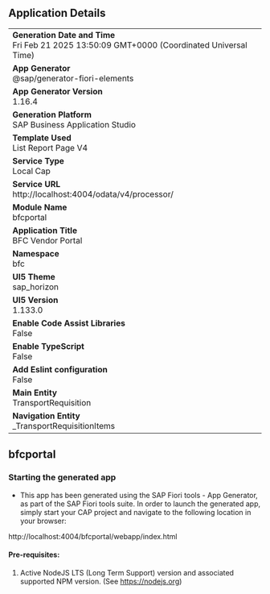 ## Application Details
|               |
| ------------- |
|**Generation Date and Time**<br>Fri Feb 21 2025 13:50:09 GMT+0000 (Coordinated Universal Time)|
|**App Generator**<br>@sap/generator-fiori-elements|
|**App Generator Version**<br>1.16.4|
|**Generation Platform**<br>SAP Business Application Studio|
|**Template Used**<br>List Report Page V4|
|**Service Type**<br>Local Cap|
|**Service URL**<br>http://localhost:4004/odata/v4/processor/|
|**Module Name**<br>bfcportal|
|**Application Title**<br>BFC Vendor Portal|
|**Namespace**<br>bfc|
|**UI5 Theme**<br>sap_horizon|
|**UI5 Version**<br>1.133.0|
|**Enable Code Assist Libraries**<br>False|
|**Enable TypeScript**<br>False|
|**Add Eslint configuration**<br>False|
|**Main Entity**<br>TransportRequisition|
|**Navigation Entity**<br>_TransportRequisitionItems|

## bfcportal



### Starting the generated app

-   This app has been generated using the SAP Fiori tools - App Generator, as part of the SAP Fiori tools suite.  In order to launch the generated app, simply start your CAP project and navigate to the following location in your browser:

http://localhost:4004/bfcportal/webapp/index.html

#### Pre-requisites:

1. Active NodeJS LTS (Long Term Support) version and associated supported NPM version.  (See https://nodejs.org)


